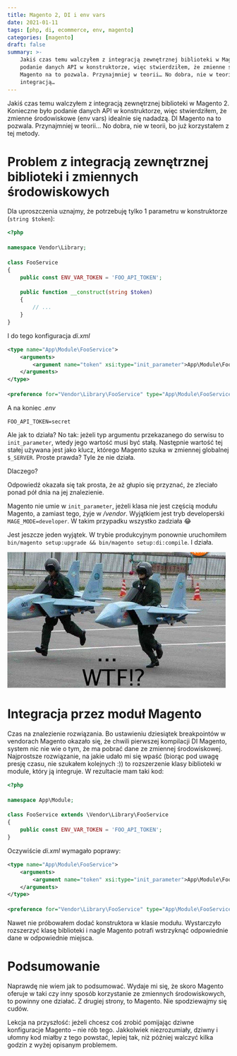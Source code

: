 ```yaml
---
title: Magento 2, DI i env vars
date: 2021-01-11
tags: [php, di, ecommerce, env, magento]
categories: [magento]
draft: false
summary: >- 
    Jakiś czas temu walczyłem z integracją zewnętrznej biblioteki w Magento 2. Konieczne było
    podanie danych API w konstruktorze, więc stwierdziłem, że zmienne środowiskowe (env vars) idealnie się nadadzą. DI
    Magento na to pozwala. Przynajmniej w teorii… No dobra, nie w teorii, bo już korzystałem z tej metody. Problem z
    integracją…
---
```


Jakiś czas temu walczyłem z integracją zewnętrznej biblioteki w Magento 2. Konieczne było podanie danych API w
konstruktorze, więc stwierdziłem, że zmienne środowiskowe (env vars) idealnie się nadadzą. DI Magento na to pozwala.
Przynajmniej w teorii… No dobra, nie w teorii, bo już korzystałem z tej metody.

# Problem z integracją zewnętrznej biblioteki i zmiennych środowiskowych

Dla uproszczenia uznajmy, że potrzebuję tylko 1 parametru w konstruktorze (`string $token`):

```php
<?php

namespace Vendor\Library;

class FooService
{
    public const ENV_VAR_TOKEN = 'FOO_API_TOKEN';

    public function __construct(string $token)
    {
        // ...
    }
}
```

I do tego konfiguracja *di.xml*

```xml
<type name="App\Module\FooService">
    <arguments>
        <argument name="token" xsi:type="init_parameter">App\Module\FooService::ENV_VAR_TOKEN</argument>
    </arguments>
</type>

<preference for="Vendor\Library\FooService" type="App\Module\FooService"/>
```

A na koniec *.env*

```env
FOO_API_TOKEN=secret
```

Ale jak to działa? No tak: jeżeli typ argumentu przekazanego do serwisu to `init_parameter`, wtedy jego wartość musi być
stałą. Następnie wartość tej stałej używana jest jako klucz, którego Magento szuka w zmiennej globalnej `$_SERVER`.
Proste prawda? Tyle że nie działa.

Dlaczego?

Odpowiedź okazała się tak prosta, że aż głupio się przyznać, że zleciało ponad pół dnia na jej znalezienie.

Magento nie umie w `init_parameter`, jeżeli klasa nie jest częścią modułu Magento, a zamiast tego, żyje w */vendor*.
Wyjątkiem jest tryb developerski `MAGE_MODE=developer`. W takim przypadku wszystko zadziała 😂

Jest jeszcze jeden wyjątek. W trybie produkcyjnym ponownie
uruchomiłem `bin/magento setup:upgrade && bin/magento setup:di:compile`. I działa.

![WTF i Magento. Nierozłączni przyjaciele][wtf-img]

# Integracja przez moduł Magento

Czas na znalezienie rozwiązania. Bo ustawieniu dziesiątek breakpointów w vendorach Magento okazało się, że chwili
pierwszej kompilacji DI Magento, system nic nie wie o tym, że ma pobrać dane ze zmiennej środowiskowej. Najprostsze
rozwiązanie, na jakie udało mi się wpaść (biorąc pod uwagę presję czasu, nie szukałem kolejnych :)) to rozszerzenie
klasy biblioteki w module, który ją integruje. W rezultacie mam taki kod:

```php
<?php

namespace App\Module;

class FooService extends \Vendor\Library\FooService
{
    public const ENV_VAR_TOKEN = 'FOO_API_TOKEN';
}
```

Oczywiście *di.xml* wymagało poprawy:

```xml
<type name="App\Module\FooService">
    <arguments>
        <argument name="token" xsi:type="init_parameter">App\Module\FooService::ENV_VAR_TOKEN</argument>
    </arguments>
</type>

<preference for="Vendor\Library\FooService" type="App\Module\FooService"/>
```

Nawet nie próbowałem dodać konstruktora w klasie modułu. Wystarczyło rozszerzyć klasę biblioteki i nagle Magento potrafi
wstrzyknąć odpowiednie dane w odpowiednie miejsca.

# Podsumowanie 

Naprawdę nie wiem jak to podsumować. Wydaje mi się, że skoro Magento oferuje w taki czy inny sposób korzystanie ze 
zmiennych środowiskowych, to powinny one działać. Z drugiej strony, to Magento. Nie spodziewajmy się cudów.

Lekcja na przyszłość: jeżeli chcesz coś zrobić pomijając dziwne konfiguracje Magento – nie rób tego. Jakkolwiek
niezrozumiały, dziwny i ułomny kod miałby z tego powstać, lepiej tak, niż później walczyć kilka godzin z wyżej opisanym
problemem.

[wtf-img]: wtfmoment.jpg "WTF i Magento. Nierozłączni przyjaciele"
